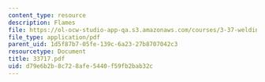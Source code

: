 ```yaml
---
content_type: resource
description: Flames
file: https://ol-ocw-studio-app-qa.s3.amazonaws.com/courses/3-37-welding-and-joining-processes-fall-2002/d79e6b2b8c728afe5440f59fb2bab32c_33717.pdf
file_type: application/pdf
parent_uid: 1d5f87b7-05fe-139c-6a23-27b8707042c3
resourcetype: Document
title: 33717.pdf
uid: d79e6b2b-8c72-8afe-5440-f59fb2bab32c
---
```

